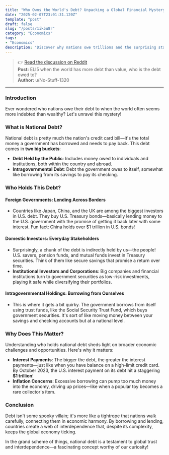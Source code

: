 ```yaml
---
title: "Who Owns the World's Debt? Unpacking a Global Financial Mystery"
date: "2025-02-07T23:01:31.120Z"
template: "post"
draft: false
slug: "/posts/1ik5u8r"
category: "Economics"
tags:
- "Economics"
description: "Discover why nations owe trillions and the surprising stakeholders behind these debts."
---
```

>👉 [Read the discussion on Reddit](https://www.reddit.com/r/explainlikeimfive/comments/1ik5u8r)  
>**Post:** ELI5 when the world has more debt than value, who is the debt owed to?  
>**Author:** u/No-Stuff-1320  
---

### Introduction

Ever wondered who nations owe their debt to when the world often seems more indebted than wealthy? Let's unravel this mystery!

### What is National Debt?

National debt is pretty much the nation's credit card bill—it's the total money a government has borrowed and needs to pay back. This debt comes in **two big buckets**:

- **Debt Held by the Public**: Includes money owed to individuals and institutions, both within the country and abroad.
- **Intragovernmental Debt**: Debt the government owes to itself, somewhat like borrowing from its savings to pay its checking.

### Who Holds This Debt?

#### Foreign Governments: Lending Across Borders

- Countries like Japan, China, and the UK are among the biggest investors in U.S. debt. They buy U.S. Treasury bonds—basically lending money to the U.S. government with the promise of getting it back later with some interest. Fun fact: China holds over $1 trillion in U.S. bonds!

#### Domestic Investors: Everyday Stakeholders

- Surprisingly, a chunk of the debt is indirectly held by us—the people! U.S. savers, pension funds, and mutual funds invest in Treasury securities. Think of them like secure savings that promise a return over time.
- **Institutional Investors and Corporations**: Big companies and financial institutions turn to government securities as low-risk investments, playing it safe while diversifying their portfolios.

#### Intragovernmental Holdings: Borrowing from Ourselves

- This is where it gets a bit quirky. The government borrows from itself using trust funds, like the Social Security Trust Fund, which buys government securities. It's sort of like moving money between your savings and checking accounts but at a national level.

### Why Does This Matter?

Understanding who holds national debt sheds light on broader economic challenges and opportunities. Here's why it matters:

- **Interest Payments**: The bigger the debt, the greater the interest payments—just like when you have balance on a high-limit credit card. By October 2023, the U.S. interest payment on its debt hit a staggering **$1 trillion**!
- **Inflation Concerns**: Excessive borrowing can pump too much money into the economy, driving up prices—like when a popular toy becomes a rare collector's item.

### Conclusion

Debt isn't some spooky villain; it's more like a tightrope that nations walk carefully, connecting them in economic harmony. By borrowing and lending, countries create a web of interdependence that, despite its complexity, keeps the global economy ticking.

In the grand scheme of things, national debt is a testament to global trust and interdependence—a fascinating concept worthy of our curiosity!